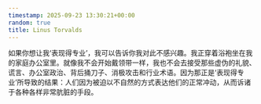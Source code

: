 ```yaml
---
timestamp: 2025-09-23 13:30:21+00:00
random: true
title: Linus Torvalds
---
```


如果你想让我‘表现得专业’，我可以告诉你我对此不感兴趣。我正穿着浴袍坐在我的家庭办公室里。就像我不会开始戴领带一样，我也不会去接受那些虚伪的礼貌、谎言、办公室政治、背后捅刀子、消极攻击和行业术语。因为那正是‘表现得专业’所导致的结果：人们因为被迫以不自然的方式表达他们的正常冲动，从而诉诸于各种各样非常肮脏的手段。